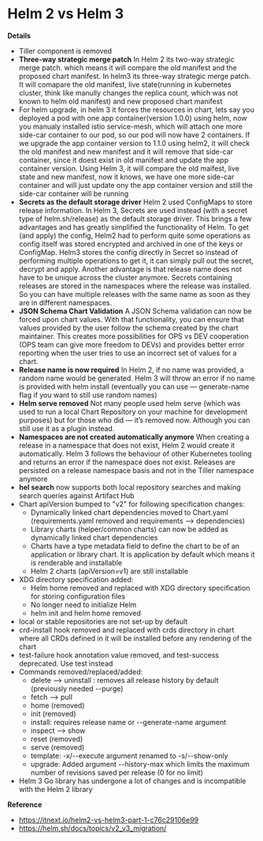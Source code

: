 # Helm 2 vs Helm 3

**Details**
* Tiller component is removed
* **Three-way strategic merge patch** In Helm 2 its two-way strategic merge patch. which means it will compare the old manifest and the proposed chart manifest. In helm3 its three-way strategic merge patch.
It will comapare the old manifest, live state(running in kubernetes cluster, think like manully changes the replica count, which was not known to helm old manifest) and
new proposed chart manifest
* For helm upgrade, in helm 3 it forces the resources in chart, lets say you deployed a pod with one app container(version 1.0.0) using helm, now you manualy installed istio service-mesh, which will attach one more side-car container to our pod, so our pod will now have 2 containers. If we upgrade the app container version to 1.1.0 using helm2,
it will check the old manifest and new manifest and it will remove that side-car container, since it doest exist in old manifest and update the app container version. Using Helm 3, it will compare the old maifest, live state and new manifest, now it knows, we have one more side-car container and will just update ony the app container version and still the side-car container will be running
* **Secrets as the default storage driver**
Helm 2 used ConfigMaps to store release information. In Helm 3, Secrets are used instead (with a secret type of helm.sh/release) as the default storage driver. This brings a few advantages and has greatly simplified the functionality of Helm. To get (and apply) the config, Helm2 had to perform quite some operations as config itself was stored encrypted and archived in one of the keys or ConfigMap. Helm3 stores the config directly in Secret so instead of performing multiple operations to get it, it can simply pull out the secret, decrypt and apply. Another advantage is that release name does not have to be unique across the cluster anymore. Secrets containing releases are stored in the namespaces where the release was installed. So you can have multiple releases with the same name as soon as they are in different namespaces.
* **JSON Schema Chart Validation**
A JSON Schema validation can now be forced upon chart values. With that functionality, you can ensure that values provided by the user follow the schema created by the chart maintainer. This creates more possibilities for OPS vs DEV cooperation (OPS team can give more freedom to DEVs) and provides better error reporting when the user tries to use an incorrect set of values for a chart.
* **Release name is now required**
In Helm 2, if no name was provided, a random name would be generated. Helm 3 will throw an error if no name is provided with helm install (eventually you can use — generate-name flag if you want to still use random names)
* **Helm serve removed**
Not many people used helm serve (which was used to run a local Chart Repository on your machine for development purposes) but for those who did — it’s removed now. Although you can still use it as a plugin instead.
* **Namespaces are not created automatically anymore**
When creating a release in a namespace that does not exist, Helm 2 would create it automatically. Helm 3 follows the behaviour of other Kubernetes tooling and returns an error if the namespace does not exist. Releases are persisted on a release namespace basis and not in the Tiller namespace anymore
* **hel search** now supports both local repository searches and making search queries against Artifact Hub
* Chart apiVersion bumped to "v2" for following specification changes:
   * Dynamically linked chart dependencies moved to Chart.yaml (requirements.yaml removed and requirements --> dependencies)
   * Library charts (helper/common charts) can now be added as dynamically linked chart dependencies
   * Charts have a type metadata field to define the chart to be of an application or library chart. It is application by default which means it is renderable          and installable
   * Helm 2 charts (apiVersion=v1) are still installable
* XDG directory specification added:
   * Helm home removed and replaced with XDG directory specification for storing configuration files
   * No longer need to initialize Helm
   * helm init and helm home removed
* local or stable repositories are not set-up by default
* crd-install hook removed and replaced with crds directory in chart where all CRDs defined in it will be installed before any rendering of the chart
* test-failure hook annotation value removed, and test-success deprecated. Use test instead
* Commands removed/replaced/added:
   * delete --> uninstall : removes all release history by default (previously needed --purge)
   * fetch --> pull
   * home (removed)
   * init (removed)
   * install: requires release name or --generate-name argument
   * inspect --> show
   * reset (removed)
   * serve (removed)
   * template: -x/--execute argument renamed to -s/--show-only
   * upgrade: Added argument --history-max which limits the maximum number of revisions saved per release (0 for no limit)
* Helm 3 Go library has undergone a lot of changes and is incompatible with the Helm 2 library

**Reference**
* https://itnext.io/helm2-vs-helm3-part-1-c76c29106e99
* https://helm.sh/docs/topics/v2_v3_migration/
